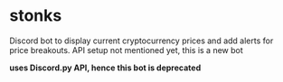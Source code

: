 # stonks
Discord bot to display current cryptocurrency prices and add alerts for price breakouts.  API setup not mentioned yet, this is a new bot

**uses Discord.py API, hence this bot is deprecated**
